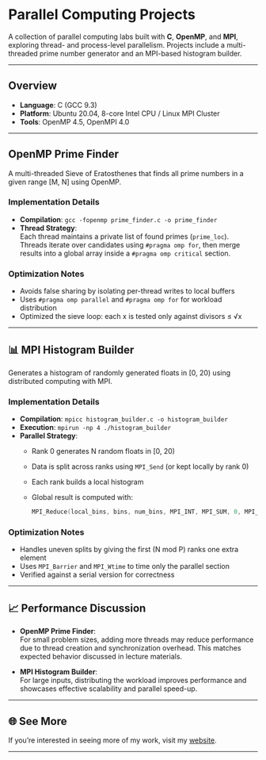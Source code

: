 # Parallel Computing Projects

A collection of parallel computing labs built with **C**, **OpenMP**, and **MPI**, exploring thread- and process-level parallelism. Projects include a multi-threaded prime number generator and an MPI-based histogram builder.

---

## Overview

- **Language**: C (GCC 9.3)  
- **Platform**: Ubuntu 20.04, 8-core Intel CPU / Linux MPI Cluster  
- **Tools**: OpenMP 4.5, OpenMPI 4.0  

---

## OpenMP Prime Finder

A multi-threaded Sieve of Eratosthenes that finds all prime numbers in a given range \[M, N\] using OpenMP.

### Implementation Details

- **Compilation**: `gcc -fopenmp prime_finder.c -o prime_finder`
- **Thread Strategy**:  
  Each thread maintains a private list of found primes (`prime_loc`).  
  Threads iterate over candidates using `#pragma omp for`, then merge results into a global array inside a `#pragma omp critical` section.

### Optimization Notes

- Avoids false sharing by isolating per-thread writes to local buffers
- Uses `#pragma omp parallel` and `#pragma omp for` for workload distribution
- Optimized the sieve loop: each x is tested only against divisors ≤ √x

---

## 📊 MPI Histogram Builder

Generates a histogram of randomly generated floats in \[0, 20) using distributed computing with MPI.

### Implementation Details

- **Compilation**: `mpicc histogram_builder.c -o histogram_builder`
- **Execution**: `mpirun -np 4 ./histogram_builder`
- **Parallel Strategy**:
  - Rank 0 generates N random floats in \[0, 20)
  - Data is split across ranks using `MPI_Send` (or kept locally by rank 0)
  - Each rank builds a local histogram
  - Global result is computed with:

    ```c
    MPI_Reduce(local_bins, bins, num_bins, MPI_INT, MPI_SUM, 0, MPI_COMM_WORLD);
    ```

### Optimization Notes

- Handles uneven splits by giving the first (N mod P) ranks one extra element
- Uses `MPI_Barrier` and `MPI_Wtime` to time only the parallel section
- Verified against a serial version for correctness

---

## 📈 Performance Discussion

- **OpenMP Prime Finder**:  
  For small problem sizes, adding more threads may reduce performance due to thread creation and synchronization overhead. This matches expected behavior discussed in lecture materials.

- **MPI Histogram Builder**:  
  For large inputs, distributing the workload improves performance and showcases effective scalability and parallel speed-up.

---

## 🌐 See More

If you’re interested in seeing more of my work, visit my [website](https://ganaa.work/).

---



